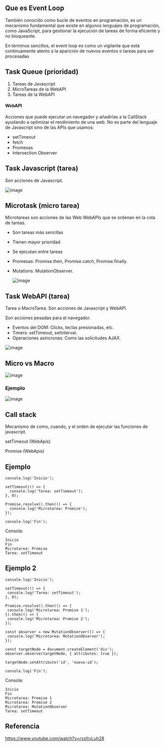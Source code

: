 
## Que es Event Loop
También conocido como bucle de eventos en programación, es un mecanismo fundamental que existe en algunos lenguajes de programación, como JavaScript, para gestionar la ejecución de tareas de forma eficiente y no bloqueante.

En términos sencillos, el event loop es como un vigilante que está continuamente atento a la aparición de nuevos eventos o tareas para ser procesadas

## Task Queue (prioridad)
1. Tareas de Javascript
2. MicroTareas de la WebAPI
3. Tareas de la WebAPI


#### WebAPI
Acciones que puede ejecutar un navegador y añadirlas a la CallStack ayudando a optimizar el rendimiento de una web.
No es parte del lenguaje de Javascript sino de las APIs que usamos:
* setTimeout
* fetch
* Promesas
* Intersection Observer

## Task Javascript (tarea)
Son acciones de Javascript.

 ![image](https://github.com/user-attachments/assets/f2d4cbd1-ea1c-4eaf-94ae-708494423fdc)

## Microtask (micro tarea)
Microtareas son acciones de las Web WebAPIs que se ordenan en la cola de tareas.
* Son tareas más sencillas
* Tienen mayor prioridad
* Se ejecutan entre tareas
* Promesas: Promise.then, Promise.catch, Promise.finally.
* Mutations: MutationObserver.
  
    ![image](https://github.com/user-attachments/assets/a40572e3-9371-4278-8946-097784890fd5)


## Task WebAPI (tarea)
Tarea o MacroTarea. Son acciones de Javascript y WebAPI.

Son acciones pesadas para el navegador.

* Eventos del DOM: Clicks, teclas presionadas, etc.
* Timers: setTimeout, setInterval.
* Operaciones asíncronas: Como las solicitudes AJAX.

![image](https://github.com/user-attachments/assets/7f1eba3d-a42d-435a-8fda-fc7ce6365790)


## Micro vs Macro
![image](https://github.com/user-attachments/assets/b4fba36a-d0ea-4df2-b21a-6ab2defef44c)


### Ejemplo
![image](https://github.com/user-attachments/assets/f5d8d5f0-2b4f-4ec0-b411-b7ebfd124f79)



## Call stack
Mecanismo de como, cuando, y el orden de ejecutar las funciones de javascript.  

setTimeout (WebApis)

Promise (WebApis)

## Ejemplo

    console.log('Inicio');
    
    setTimeout(() => {
      console.log('Tarea: setTimeout');
    }, 0);
    
    Promise.resolve().then(() => {
      console.log('Microtarea: Promise');
    });
    
    console.log('Fin');

 Consola:

    Inicio
    Fin
    Microtarea: Promise
    Tarea: setTimeout

   ## Ejemplo 2
   
    console.log('Inicio');
    
    setTimeout(() => {
     console.log('Tarea: setTimeout');
    }, 0);
    
    Promise.resolve().then(() => {
     console.log('Microtarea: Promise 1');
    }).then(() => {
     console.log('Microtarea: Promise 2');
    });
    
    const observer = new MutationObserver(() => {
     console.log('Microtarea: MutationObserver');
    });
    
    const targetNode = document.createElement('div');
    observer.observe(targetNode, { attributes: true });
    
    targetNode.setAttribute('id', 'nuevo-id');
    
    console.log('Fin');

   Consola:

    Inicio
    Fin
    Microtarea: Promise 1
    Microtarea: Promise 2
    Microtarea: MutationObserver
    Tarea: setTimeout


   

## Referencia
https://www.youtube.com/watch?v=rvzItyLuh28


